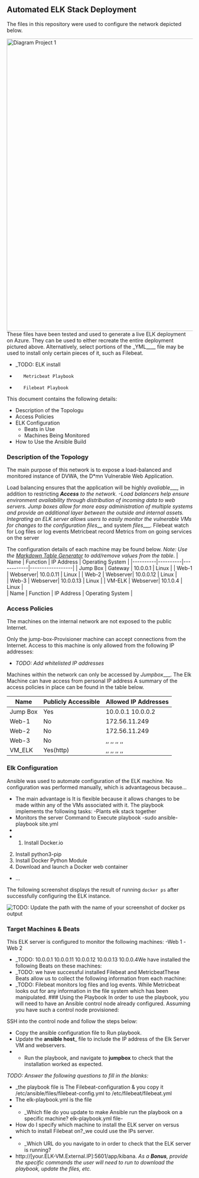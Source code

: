## Automated ELK Stack Deployment

The files in this repository were used to configure the network depicted below.

<img width="791" alt="Diagram Project 1" src="https://user-images.githubusercontent.com/90808588/156683000-56e4d426-ec5f-4c7c-844a-7ae9ad32a792.png">
These files have been tested and used to generate a live ELK deployment on Azure. They can be used to either recreate the entire deployment pictured above. Alternatively, select portions of the _YML____ file may be used to install only certain pieces of it, such as Filebeat.

  - _TODO: ELK install
  -        Metricbeat Playbook
  -        Filebeat Playbook
This document contains the following details:
- Description of the Topologu
- Access Policies
- ELK Configuration
  - Beats in Use
  - Machines Being Monitored
- How to Use the Ansible Build


### Description of the Topology

The main purpose of this network is to expose a load-balanced and monitored instance of DVWA, the D*mn Vulnerable Web Application.

Load balancing ensures that the application will be highly _avaliable____, in addition to restricting ___Access__ to the network.
-Load balancers help ensure environment availability through distribution of incoming data to web servers. Jump boxes allow for more easy administration of multiple systems and provide an additional layer between the outside and internal assets.
Integrating an ELK server allows users to easily monitor the vulnerable VMs for changes to the _configuration files____ and system _files____.
 Filebeat watch for Log files or log events
 Metricbeat record Metrics from on going services on the server

The configuration details of each machine may be found below.
_Note: Use the [Markdown Table Generator](http://www.tablesgenerator.com/markdown_tables) to add/remove values from the table_.
| Name     | Function | IP Address | Operating System |
|----------|----------|------------|------------------|
| Jump Box | Gateway  | 10.0.0.1   | Linux            |
| Web-1    | Webserver| 10.0.0.11  | Linux            |
| Web-2    | Webserver| 10.0.0.12  | Linux            |                  
| Web-3    | Webserver| 10.0.0.13  | Linux            |
| VM-ELK   | Webserver| 10.1.0.4   | Linux            |  
| Name     | Function | IP Address | Operating System |


### Access Policies

The machines on the internal network are not exposed to the public Internet. 

Only the jump-box-Provisioner machine can accept connections from the Internet. Access to this machine is only allowed from the following IP addresses:
- _TODO: Add whitelisted IP addresses_

Machines within the network can only be accessed by _Jumpbox____.
 The Elk Machine can have access from personal IP address A summary of the access policies in place can be found in the table below.

| Name     | Publicly Accessible | Allowed IP Addresses |
|----------|---------------------|----------------------|
| Jump Box | Yes                 | 10.0.0.1 10.0.0.2    |
|  Web-1   | No                  |  172.56.11.249       |
|  Web-2   | No                  |  172.56.11.249       |
|  Web-3   | No                  |  ,, ,, ,, ,,         |
|  VM_ELK  | Yes(http)           |  ,, ,, ,, ,,         |
### Elk Configuration

Ansible was used to automate configuration of the ELK machine. No configuration was performed manually, which is advantageous because...
- The main advantage is  It is flexible because it allows changes to be made within any of the VMs associated with it.
The playbook implements the following tasks:
-Plants elk stack together
- Monitors the server
Command to Execute playbook
-sudo ansible-playbook site.yml
-
-    1. Install Docker.io
  2. Install python3-pip
  3. Install Docker Python Module
  4. Download and launch a Docker web container
- ...

The following screenshot displays the result of running `docker ps` after successfully configuring the ELK instance.

![TODO: Update the path with the name of your screenshot of docker ps output](Images/docker_ps_output.png)

### Target Machines & Beats
This ELK server is configured to monitor the following machines:
-Web 1
-Web 2
- _TODO: 10.0.0.1 10.0.0.11 10.0.0.12 10.0.0.13 10.0.0.4We have installed the following Beats on these machines:
- _TODO: we have successful installed Filebeat and MetricbeatThese Beats allow us to collect the following information from each machine:
- _TODO: Filebeat monitors log files and log events. While Metricbeat looks out for any information in the file
system which has been manipulated. ### Using the Playbook
In order to use the playbook, you will need to have an Ansible control node already configured. Assuming you have such a control node provisioned: 

SSH into the control node and follow the steps below:
- Copy the ansible configuration file to Run playbook.
- Update the __ansible host___ file to include the IP address of the Elk Server VM and webservers.
- - Run the playbook, and navigate to __jumpbox__ to check that the installation worked as expected.

_TODO: Answer the following questions to fill in the blanks:_
- _the playbook file is The Filebeat-configuration & you copy it /etc/ansible/files/filebeat-config.yml to /etc/filebeat/filebeat.yml 
- The elk-playbook.yml is the file 
- - _Which file do you update to make Ansible run the playbook on a specific machine? elk-playbook.yml file-
-   How do I specify which machine to install the ELK server on versus which to install Filebeat on?_we could use the IPs server.
-   - _Which URL do you navigate to in order to check that the ELK server is running?
- http://[your.ELK-VM.External.IP]:5601/app/kibana.
_As a **Bonus**, provide the specific commands the user will need to run to download the playbook, update the files, etc._
